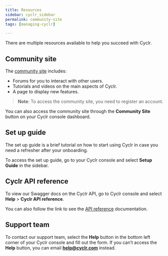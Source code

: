 ```yaml
---
title: Resources
sidebar: cyclr_sidebar
permalink: community-site
tags: [managing-cyclr]

---
```


There are multiple resources available to help you succeed with Cyclr.

## Community site
The [community site](https://community.cyclr.com/) includes:

*  Forums for you to interact with other users.
*  Tutorials and videos on the main aspects of Cyclr.
*  A page to display new features.

> **Note**: To access the community site, you need to register an account.

You can also access the community site through the **Community Site** button on your Cyclr console dashboard.

## Set up guide
The set up guide is a brief tutorial on how to start using Cyclr in case you need a refresher after your onboarding.

To access the set up guide, go to your Cyclr console and select **Setup Guide** in the sidebar.

## Cyclr API reference
To view our Swagger docs on the Cyclr API, go to Cyclr console and select **Help** > **Cyclr API reference**.

You can also follow the link to see the [API reference](https://api.cyclr.uk/docs/index#!/Accounts/Accounts_CreateOneTimeToken_POST_0) documentation.

## Support team
To contact our support team, select the **Help** button in the bottom left corner of your Cyclr console and fill out the form.  If you can’t access the **Help** button, you can email **help@cyclr.com** instead.
